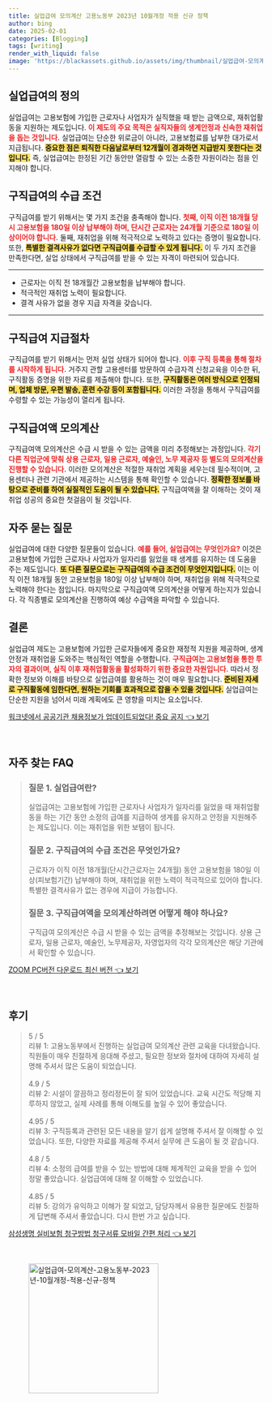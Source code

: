 ```yaml
---
title: 실업급여 모의계산 고용노동부 2023년 10월개정 적용 신규 정책
author: bing
date: 2025-02-01
categories: [Blogging]
tags: [writing]
render_with_liquid: false
image: 'https://blackassets.github.io/assets/img/thumbnail/실업급여-모의계산-고용노동부-2023년-10월개정-적용-신규-정책.webp'
---
```



<h2 id='실업급여의 정의'>실업급여의 정의</h2>

<p>실업급여는 고용보험에 가입한 근로자나 사업자가 실직했을 때 받는 금액으로, 재취업활동을 지원하는 제도입니다. <b><span style="color: #ee2323;">이 제도의 주요 목적은 실직자들의 생계안정과 신속한 재취업을 돕는 것입니다.</span></b> 실업급여는 단순한 위로금이 아니라, 고용보험료를 납부한 대가로서 지급됩니다. <b><span style="background-color: #ffe066;">중요한 점은 퇴직한 다음날로부터 12개월이 경과하면 지급받지 못한다는 것입니다.</span></b> 즉, 실업급여는 한정된 기간 동안만 열람할 수 있는 소중한 자원이라는 점을 인지해야 합니다.</p>

<h2 id='구직급여의 수급 조건'>구직급여의 수급 조건</h2>

<p>구직급여를 받기 위해서는 몇 가지 조건을 충족해야 합니다. <b><span style="color: #ee2323;">첫째, 이직 이전 18개월 당시 고용보험을 180일 이상 납부해야 하며, 단시간 근로자는 24개월 기준으로 180일 이상이어야 합니다.</span></b> 둘째, 재취업을 위해 적극적으로 노력하고 있다는 증명이 필요합니다. 또한, <b><span style="background-color: #ffe066;">특별한 결격사유가 없다면 구직급여를 수급할 수 있게 됩니다.</span></b> 이 두 가지 조건을 만족한다면, 실업 상태에서 구직급여를 받을 수 있는 자격이 마련되어 있습니다.</p>

<hr />

<ul>
    <li>근로자는 이직 전 18개월간 고용보험을 납부해야 합니다.</li>
    <li>적극적인 재취업 노력이 필요합니다.</li>
    <li>결격 사유가 없을 경우 지급 자격을 갖습니다.</li>
</ul>

<hr />

<h2 id='구직급여 지급절차'>구직급여 지급절차</h2>

<p>구직급여를 받기 위해서는 먼저 실업 상태가 되어야 합니다. <b><span style="color: #ee2323;">이후 구직 등록을 통해 절차를 시작하게 됩니다.</span></b> 거주지 관할 고용센터를 방문하여 수급자격 신청교육을 이수한 뒤, 구직활동 증명을 위한 자료를 제출해야 합니다. 또한, <b><span style="background-color: #ffe066;">구직활동은 여러 방식으로 인정되며, 업체 방문, 우편 발송, 훈련 수강 등이 포함됩니다.</span></b> 이러한 과정을 통해서 구직급여를 수령할 수 있는 가능성이 열리게 됩니다.</p>

<h2 id='구직급여액 모의계산'>구직급여액 모의계산</h2>

<p>구직급여액 모의계산은 수급 시 받을 수 있는 금액을 미리 추정해보는 과정입니다. <b><span style="color: #ee2323;">각기 다른 직업군에 맞춰 상용 근로자, 일용 근로자, 예술인, 노무 제공자 등 별도의 모의계산을 진행할 수 있습니다.</span></b> 이러한 모의계산은 적절한 재취업 계획을 세우는데 필수적이며, 고용센터나 관련 기관에서 제공하는 시스템을 통해 확인할 수 있습니다. <b><span style="background-color: #ffe066;">정확한 정보를 바탕으로 준비를 하여 실질적인 도움이 될 수 있습니다.</span></b> 구직급여액을 잘 이해하는 것이 재취업 성공의 중요한 첫걸음이 될 것입니다.</p>

<h2 id='자주 묻는 질문'>자주 묻는 질문</h2>

<p>실업급여에 대한 다양한 질문들이 있습니다. <b><span style="color: #ee2323;">예를 들어, 실업급여는 무엇인가요?</span></b> 이것은 고용보험에 가입한 근로자나 사업자가 일자리를 잃었을 때 생계를 유지하는 데 도움을 주는 제도입니다. <b><span style="background-color: #ffe066;">또 다른 질문으로는 구직급여의 수급 조건이 무엇인지입니다.</span></b> 이는 이직 이전 18개월 동안 고용보험을 180일 이상 납부해야 하며, 재취업을 위해 적극적으로 노력해야 한다는 점입니다. 마지막으로 구직급여액 모의계산을 어떻게 하는지가 있습니다. 각 직종별로 모의계산을 진행하여 예상 수급액을 파악할 수 있습니다.</p>

<h2 id='결론'>결론</h2>

<p>실업급여 제도는 고용보험에 가입한 근로자들에게 중요한 재정적 지원을 제공하며, 생계안정과 재취업을 도와주는 핵심적인 역할을 수행합니다. <b><span style="color: #ee2323;">구직급여는 고용보험을 통한 투자의 결과이며, 실직 이후 재취업활동을 활성화하기 위한 중요한 자원입니다.</span></b> 따라서 정확한 정보와 이해를 바탕으로 실업급여를 활용하는 것이 매우 필요합니다. <b><span style="background-color: #ffe066;">준비된 자세로 구직활동에 임한다면, 원하는 기회를 효과적으로 잡을 수 있을 것입니다.</span></b> 실업급여는 단순한 지원을 넘어서 미래 계획에도 큰 영향을 미치는 요소입니다.</p>


<p><a class="click-button" title="워크넷에서 공공기관 채용정보가 업데이트되었다! 중요 공지" href="https://blackassets.github.io/posts/%EC%9B%8C%ED%81%AC%EB%84%B7%EC%97%90%EC%84%9C-%EA%B3%B5%EA%B3%B5%EA%B8%B0%EA%B4%80-%EC%B1%84%EC%9A%A9%EC%A0%95%EB%B3%B4%EA%B0%80-%EC%97%85%EB%8D%B0%EC%9D%B4%ED%8A%B8%EB%90%98%EC%97%88%EB%8B%A4!-%EC%A4%91%EC%9A%94-%EA%B3%B5%EC%A7%80/" rel="dofollow">워크넷에서 공공기관 채용정보가 업데이트되었다! 중요 공지 👈 보기</a></p><br>
<h2 id='자주_찾는_FAQ'>자주 찾는 FAQ</h2>
<div itemscope="" itemtype="https://schema.org/FAQPage"> 
<blockquote> 
<div itemscope="" itemprop="mainEntity" itemtype="https://schema.org/Question"> 
<h3 itemprop="name">질문 1. 실업급여란?</h3> 
<div itemscope="" itemprop="acceptedAnswer" itemtype="https://schema.org/Answer"> 
<span itemprop="text"> 
<p>실업급여는 고용보험에 가입한 근로자나 사업자가 일자리를 잃었을 때 재취업활동을 하는 기간 동안 소정의 급여를 지급하여 생계를 유지하고 안정을 지원해주는 제도입니다. 이는 재취업을 위한 보탬이 됩니다.</p> 
</span> 
</div> 
</div> 
<div itemscope="" itemprop="mainEntity" itemtype="https://schema.org/Question"> 
<h3 itemprop="name">질문 2. 구직급여의 수급 조건은 무엇인가요?</h3> 
<div itemscope="" itemprop="acceptedAnswer" itemtype="https://schema.org/Answer"> 
<span itemprop="text"> 
<p>근로자가 이직 이전 18개월(단시간근로자는 24개월) 동안 고용보험을 180일 이상(피보험기간) 납부해야 하며, 재취업을 위한 노력이 적극적으로 있어야 합니다. 특별한 결격사유가 없는 경우에 지급이 가능합니다.</p> 
</span> 
</div> 
</div> 
<div itemscope="" itemprop="mainEntity" itemtype="https://schema.org/Question"> 
<h3 itemprop="name">질문 3. 구직급여액을 모의계산하려면 어떻게 해야 하나요?</h3> 
<div itemscope="" itemprop="acceptedAnswer" itemtype="https://schema.org/Answer"> 
<span itemprop="text"> 
<p>구직급여 모의계산은 수급 시 받을 수 있는 금액을 추정해보는 것입니다. 상용 근로자, 일용 근로자, 예술인, 노무제공자, 자영업자의 각각 모의계산은 해당 기관에서 확인할 수 있습니다.</p> 
</span> 
</div> 
</div> 
</blockquote> 
</div>
<p><a class="click-button" title="ZOOM PC버전 다운로드 최신 버전" href="https://blackassets.github.io/posts/ZOOM-PC%EB%B2%84%EC%A0%84-%EB%8B%A4%EC%9A%B4%EB%A1%9C%EB%93%9C-%EC%B5%9C%EC%8B%A0-%EB%B2%84%EC%A0%84/" rel="dofollow">ZOOM PC버전 다운로드 최신 버전 👈 보기</a></p><br>
<h2 id='후기'>후기</h2>
<div itemscope itemtype="https://schema.org/Product">
  <blockquote>
  <div itemprop="review" itemscope itemtype="https://schema.org/Review">
      <div itemprop="reviewRating" itemscope itemtype="https://schema.org/Rating"> <span itemprop="ratingValue">5</span> / <span itemprop="bestRating">5</span> </div>
      <span itemprop="reviewBody">리뷰 1: 고용노동부에서 진행하는 실업급여 모의계산 관련 교육을 다녀왔습니다. 직원들이 매우 친절하게 응대해 주셨고, 필요한 정보와 절차에 대하여 자세히 설명해 주셔서 많은 도움이 되었습니다.</span>
  </div>
  <br>
  <div itemprop="review" itemscope itemtype="https://schema.org/Review">
      <div itemprop="reviewRating" itemscope itemtype="https://schema.org/Rating"> <span itemprop="ratingValue">4.9</span> / <span itemprop="bestRating">5</span> </div>
      <span itemprop="reviewBody">리뷰 2: 시설이 깔끔하고 정리정돈이 잘 되어 있었습니다. 교육 시간도 적당해 지루하지 않았고, 실제 사례를 통해 이해도를 높일 수 있어 좋았습니다.</span>
  </div>
  <br>
  <div itemprop="review" itemscope itemtype="https://schema.org/Review">
      <div itemprop="reviewRating" itemscope itemtype="https://schema.org/Rating"> <span itemprop="ratingValue">4.95</span> / <span itemprop="bestRating">5</span> </div>
      <span itemprop="reviewBody">리뷰 3: 구직등록과 관련된 모든 내용을 알기 쉽게 설명해 주셔서 잘 이해할 수 있었습니다. 또한, 다양한 자료를 제공해 주셔서 실무에 큰 도움이 될 것 같습니다.</span>
  </div>
  <br>
  <div itemprop="review" itemscope itemtype="https://schema.org/Review">
      <div itemprop="reviewRating" itemscope itemtype="https://schema.org/Rating"> <span itemprop="ratingValue">4.8</span> / <span itemprop="bestRating">5</span> </div>
      <span itemprop="reviewBody">리뷰 4: 소정의 급여를 받을 수 있는 방법에 대해 체계적인 교육을 받을 수 있어 정말 좋았습니다. 실업급여에 대해 잘 이해할 수 있었습니다.</span>
  </div>
  <br>
  <div itemprop="review" itemscope itemtype="https://schema.org/Review">
      <div itemprop="reviewRating" itemscope itemtype="https://schema.org/Rating"> <span itemprop="ratingValue">4.85</span> / <span itemprop="bestRating">5</span> </div>
      <span itemprop="reviewBody">리뷰 5: 강의가 유익하고 이해가 잘 되었고, 담당자께서 유용한 질문에도 친절하게 답변해 주셔서 좋았습니다. 다시 한번 가고 싶습니다.</span>
  </div>
  </blockquote>
</div>
<p><a class="click-button" title="삼성생명 실비보험 청구방법 청구서류 모바일 간편 처리" href="https://blackassets.github.io/posts/%EC%82%BC%EC%84%B1%EC%83%9D%EB%AA%85-%EC%8B%A4%EB%B9%84%EB%B3%B4%ED%97%98-%EC%B2%AD%EA%B5%AC%EB%B0%A9%EB%B2%95-%EC%B2%AD%EA%B5%AC%EC%84%9C%EB%A5%98-%EB%AA%A8%EB%B0%94%EC%9D%BC-%EA%B0%84%ED%8E%B8-%EC%B2%98%EB%A6%AC/" rel="dofollow">삼성생명 실비보험 청구방법 청구서류 모바일 간편 처리 👈 보기</a></p><br>
<figure class="image"><img src="https://blackassets.github.io/assets/img/thumbnail/실업급여-모의계산-고용노동부-2023년-10월개정-적용-신규-정책.webp" alt="실업급여-모의계산-고용노동부-2023년-10월개정-적용-신규-정책" width="256" height="256"></figure>